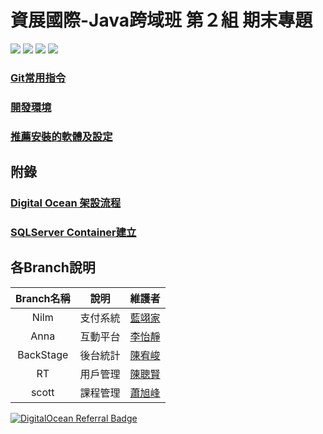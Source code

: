# 資展國際-Java跨域班 第２組 期末專題
![](https://img.shields.io/badge/JAVA-11-green?style=plastic&logo=java)
![](https://img.shields.io/badge/Tomcat-9-green?style=plastic&logo=apachetomcat)
![](https://img.shields.io/badge/Hibernate-5.6.5-green?style=plastic&logo=Hibernate)
![](https://img.shields.io/badge/Bootstrap-5-green?style=plastic&logo=bootstrap)

### [Git常用指令](manual/command.md)

### [開發環境](manual/dev_env.md)

### [推薦安裝的軟體及設定](manual/setups.md)


## 附錄

### [Digital Ocean 架設流程](manual/vps.md)

### [SQLServer Container建立](manual/sql_container.md)

### []()

## 各Branch說明

|Branch名稱|說明|維護者|
|:-:|:-:|:-:| 
|Nilm|支付系統|[藍翊家](https://github.com/IIIEDUG02/SpecialTopic/tree/Nilm)|
|Anna|互動平台|[李怡靜](https://github.com/IIIEDUG02/SpecialTopic/tree/Anna)|
|BackStage|後台統計|[陳宥峻](https://github.com/IIIEDUG02/SpecialTopic/tree/BackStage)|
|RT|用戶管理|[陳聰賢](https://github.com/IIIEDUG02/SpecialTopic/tree/RT)|
|scott|課程管理|[蕭旭峰](https://github.com/IIIEDUG02/SpecialTopic/tree/scott)|



[![DigitalOcean Referral Badge](https://web-platforms.sfo2.digitaloceanspaces.com/WWW/Badge%203.svg)](https://www.digitalocean.com/?refcode=bfbbf02973f2&utm_campaign=Referral_Invite&utm_medium=Referral_Program&utm_source=badge)
